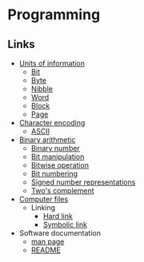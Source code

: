 # Programming

## Links

- [Units of information](https://en.wikipedia.org/wiki/Units_of_information)
  - [Bit](https://en.wikipedia.org/wiki/Bit)
  - [Byte](https://en.wikipedia.org/wiki/Byte)
  - [Nibble](https://en.wikipedia.org/wiki/Nibble)
  - [Word](https://en.wikipedia.org/wiki/Word_(computer_architecture))
  - [Block](https://en.wikipedia.org/wiki/Block_(data_storage))
  - [Page](https://en.wikipedia.org/wiki/Page_(computer_memory))
- [Character encoding](https://en.wikipedia.org/wiki/Character_encoding)
  - [ASCII](https://en.wikipedia.org/wiki/ASCII)
- [Binary arithmetic](https://en.wikipedia.org/wiki/Category:Binary_arithmetic)
  - [Binary number](https://en.wikipedia.org/wiki/Binary_number)
  - [Bit manipulation](https://en.wikipedia.org/wiki/Bit_manipulation)
  - [Bitwise operation](https://en.wikipedia.org/wiki/Bitwise_operation)
  - [Bit numbering](https://en.wikipedia.org/wiki/Bit_numbering)
  - [Signed number representations](https://en.wikipedia.org/wiki/Signed_number_representations)
  - [Two's complement](https://en.wikipedia.org/wiki/Two%27s_complement)
- [Computer files](https://en.wikipedia.org/wiki/Computer_file)
  - Linking
    - [Hard link](https://en.wikipedia.org/wiki/Hard_link)
    - [Symbolic link](https://en.wikipedia.org/wiki/Symbolic_link)
- Software documentation
  - [man page](https://en.wikipedia.org/wiki/Man_page)
  - [README](https://en.wikipedia.org/wiki/README)
